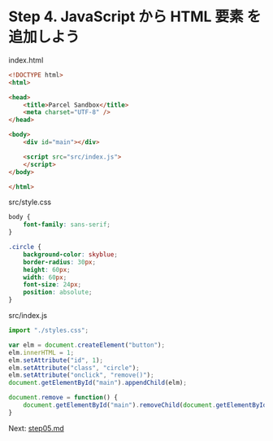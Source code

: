 # Step 4. JavaScript から HTML 要素 を追加しよう

index.html

```html
<!DOCTYPE html>
<html>

<head>
	<title>Parcel Sandbox</title>
	<meta charset="UTF-8" />
</head>

<body>
	<div id="main"></div>

	<script src="src/index.js">
	</script>
</body>

</html>
```

src/style.css

```css
body {
	font-family: sans-serif;
}

.circle {
	background-color: skyblue;
	border-radius: 30px;
	height: 60px;
	width: 60px;
	font-size: 24px;
	position: absolute;
}
```

src/index.js

```js
import "./styles.css";

var elm = document.createElement("button");
elm.innerHTML = 1;
elm.setAttribute("id", 1); 
elm.setAttribute("class", "circle"); 
elm.setAttribute("onclick", "remove()");
document.getElementById("main").appendChild(elm);

document.remove = function() {
	document.getElementById("main").removeChild(document.getElementById("1"));
}
```

Next: [step05.md](./step05.md)

